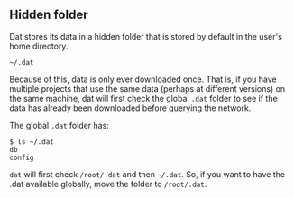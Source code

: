 ## Hidden folder

Dat stores its data in a hidden folder that is stored by default in the user's home directory.

```
~/.dat
```

Because of this, data is only ever downloaded once. That is, if you have multiple projects that use the same data (perhaps at different versions) on the same machine, dat will first check the global `.dat` folder to see if the data has already been downloaded before querying the network.

The global `.dat` folder has:

```
$ ls ~/.dat
db
config
```

`dat` will first check `/root/.dat` and then `~/.dat`. So, if you want to have the .dat available globally, move the folder to `/root/.dat`.
